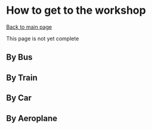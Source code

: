 # How to get to the workshop
[Back to main page](index.md)

This page is not yet complete
## By Bus

## By Train

## By Car

## By Aeroplane
